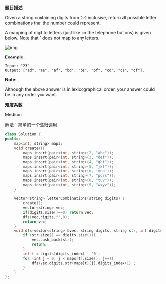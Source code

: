 **题目描述**   

Given a string containing digits from `2-9` inclusive, return all possible letter combinations that the number could represent.

A mapping of digit to letters (just like on the telephone buttons) is given below. Note that 1 does not map to any letters.

![img](http://upload.wikimedia.org/wikipedia/commons/thumb/7/73/Telephone-keypad2.svg/200px-Telephone-keypad2.svg.png)

**Example:**

```
Input: "23"
Output: ["ad", "ae", "af", "bd", "be", "bf", "cd", "ce", "cf"].
```

**Note:**

Although the above answer is in lexicographical order, your answer could be in any order you want.

**难度系数**    

Medium 

解法：简单的一个递归调用

```c++
class Solution {
public:
    map<int, string> maps;
    void create(){
        maps.insert(pair<int, string>(2, "abc"));
        maps.insert(pair<int, string>(3, "def"));
        maps.insert(pair<int, string>(4, "ghi"));
        maps.insert(pair<int, string>(5, "jkl"));
        maps.insert(pair<int, string>(6, "mno"));
        maps.insert(pair<int, string>(7, "pqrs"));
        maps.insert(pair<int, string>(8, "tuv"));
        maps.insert(pair<int, string>(9, "wxyz"));
    }

    vector<string> letterCombinations(string digits) {
        create();
        vector<string> vec;
        if(digits.size()==0) return vec;
        dfs(vec,digits,"",0);
        return vec;
    }
    void dfs(vector<string> &vec, string digits, string str, int digits_index){
        if (str.size() == digits.size()){
            vec.push_back(str);
            return;
        }
        int t = digits[digits_index] - '0';
        for (int j = 0; j < maps[t].size(); j++){
            dfs(vec,digits,str+maps[t][j],digits_index+1) ;
        }
    }
};
```